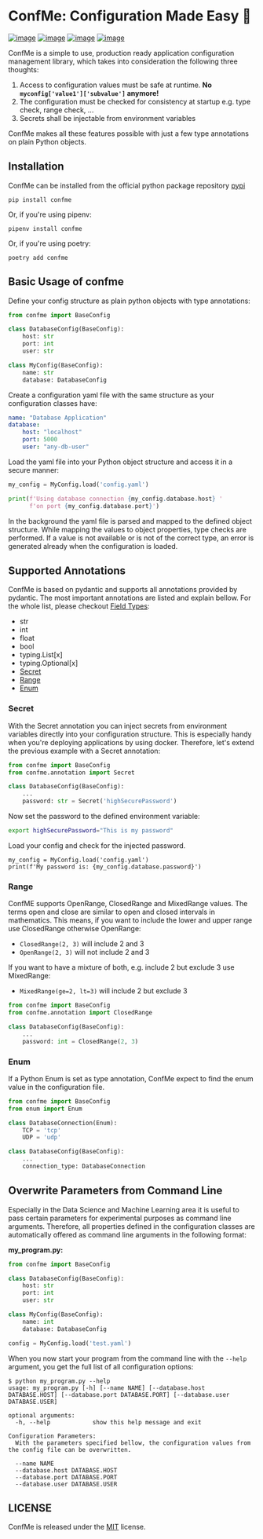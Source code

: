 # ConfMe: Configuration Made Easy 💖
[![image](https://img.shields.io/pypi/v/confme?color=blue)](https://pypi.org/project/confme/)
[![image](https://img.shields.io/pypi/l/confme)](https://pypi.org/project/confme/)
[![image](https://github.com/iwanbolzern/ConfMe/workflows/Test/badge.svg?branch=master)](https://pypi.org/project/confme/)
[![image](https://img.shields.io/pypi/pyversions/confme?color=blue)](https://pypi.org/project/confme/)

ConfMe is a simple to use, production ready application configuration management library, which takes into consideration the following three thoughts:
1. Access to configuration values must be safe at runtime. **No ```myconfig['value1']['subvalue']``` anymore!**
2. The configuration must be checked for consistency at startup e.g. type check, range check, ...
3. Secrets shall be injectable from environment variables

ConfMe makes all these features possible with just a few type annotations on plain Python objects.

## Installation
ConfMe can be installed from the official python package repository [pypi](https://pypi.org/project/confme/)
```
pip install confme
```
Or, if you're using pipenv:
```
pipenv install confme
```
Or, if you're using poetry:
```
poetry add confme
```

## Basic Usage of confme
Define your config structure as plain python objects with type annotations:
```python
from confme import BaseConfig

class DatabaseConfig(BaseConfig):
    host: str
    port: int
    user: str

class MyConfig(BaseConfig):
    name: str
    database: DatabaseConfig
```
Create a configuration yaml file with the same structure as your configuration classes have:
```yaml
name: "Database Application"
database:
    host: "localhost"
    port: 5000
    user: "any-db-user"
```
Load the yaml file into your Python object structure and access it in a secure manner:
```python
my_config = MyConfig.load('config.yaml')

print(f'Using database connection {my_config.database.host} '
      f'on port {my_config.database.port}')
```
In the background the yaml file is parsed and mapped to the defined object structure. While mapping the values to object properties, type checks are performed. If a value is not available or is not of the correct type, an error is generated already when the configuration is loaded.

## Supported Annotations
ConfMe is based on pydantic and supports all annotations provided by pydantic. The most important annotations are listed and explain bellow. For the whole list, please checkout [Field Types](https://pydantic-docs.helpmanual.io/usage/types/):
- str
- int
- float
- bool
- typing.List[x]
- typing.Optional[x]
- [Secret](#secret)
- [Range](#range)
- [Enum](#enum)

### Secret
With the Secret annotation you can inject secrets from environment variables directly into your configuration structure. This is especially handy when you're deploying applications by using docker. Therefore, let's extend the previous example with a Secret annotation:
```python
from confme import BaseConfig
from confme.annotation import Secret

class DatabaseConfig(BaseConfig):
    ...
    password: str = Secret('highSecurePassword')
```
Now set the password to the defined environment variable:
```bash
export highSecurePassword="This is my password"
```
Load your config and check for the injected password.
```
my_config = MyConfig.load('config.yaml')
print(f'My password is: {my_config.database.password}')
```

### Range
ConfME supports OpenRange, ClosedRange and MixedRange values. The terms open and close are similar to open and closed intervals in mathematics. This means, if you want to include the lower and upper range use ClosedRange otherwise OpenRange:  
* ```ClosedRange(2, 3)``` will include 2 and 3
* ```OpenRange(2, 3)``` will not include 2 and 3

If you want to have a mixture of both, e.g. include 2 but exclude 3 use MixedRange:  
* ```MixedRange(ge=2, lt=3)``` will include 2 but exclude 3

```python
from confme import BaseConfig
from confme.annotation import ClosedRange

class DatabaseConfig(BaseConfig):
    ...
    password: int = ClosedRange(2, 3)
```

### Enum
If a Python Enum is set as type annotation, ConfMe expect to find the enum value in the configuration file.
```python
from confme import BaseConfig
from enum import Enum

class DatabaseConnection(Enum):
    TCP = 'tcp'
    UDP = 'udp'

class DatabaseConfig(BaseConfig):
    ...
    connection_type: DatabaseConnection
```

## Overwrite Parameters from Command Line
Especially in the Data Science and Machine Learning area it is useful to pass certain parameters for experimental purposes as command line arguments. Therefore, all properties defined in the configuration classes are automatically offered as command line arguments in the following format:

**my_program.py:**
```python
from confme import BaseConfig

class DatabaseConfig(BaseConfig):
    host: str
    port: int
    user: str

class MyConfig(BaseConfig):
    name: int
    database: DatabaseConfig

config = MyConfig.load('test.yaml')
```
When you now start your program from the command line with the ```--help``` argument, you get the full list of all configuration options:
```shell
$ python my_program.py --help
usage: my_program.py [-h] [--name NAME] [--database.host DATABASE.HOST] [--database.port DATABASE.PORT] [--database.user DATABASE.USER]

optional arguments:
  -h, --help            show this help message and exit

Configuration Parameters:
  With the parameters specified bellow, the configuration values from the config file can be overwritten.

  --name NAME
  --database.host DATABASE.HOST
  --database.port DATABASE.PORT
  --database.user DATABASE.USER
```

## LICENSE
ConfMe is released under the [MIT](LICENSE) license.